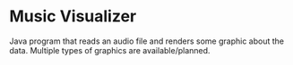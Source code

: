 # Music Visualizer
Java program that reads an audio file and renders some graphic about the data. Multiple types of graphics are available/planned.